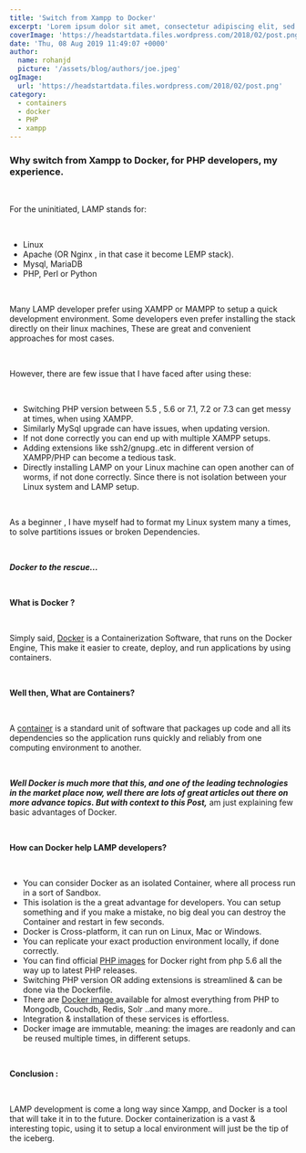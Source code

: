 ```yaml
---
title: 'Switch from Xampp to Docker'
excerpt: 'Lorem ipsum dolor sit amet, consectetur adipiscing elit, sed do eiusmod tempor incididunt ut labore et dolore magna aliqua. Praesent elementum facilisis leo vel fringilla est ullamcorper eget. At imperdiet dui accumsan sit amet nulla facilities morbi tempus.'
coverImage: 'https://headstartdata.files.wordpress.com/2018/02/post.png'
date: 'Thu, 08 Aug 2019 11:49:07 +0000'
author:
  name: rohanjd
  picture: '/assets/blog/authors/joe.jpeg'
ogImage:
  url: 'https://headstartdata.files.wordpress.com/2018/02/post.png'
category:
  - containers
  - docker
  - PHP
  - xampp
---
```



### Why switch from Xampp to Docker, for PHP developers, my experience.

&nbsp;
&nbsp;

For the uninitiated, LAMP stands for:

&nbsp;
&nbsp;

- Linux
- Apache (OR Nginx , in that case it become LEMP stack).
- Mysql,  MariaDB
- PHP, Perl or Python

&nbsp;
&nbsp;

Many LAMP developer prefer using XAMPP or MAMPP to setup a quick development environment. Some developers even prefer installing the stack directly on their linux machines, These are great and convenient approaches for most cases.

&nbsp;
&nbsp;

However, there are few issue that I have faced after using these:

&nbsp;
&nbsp;

- Switching PHP version between 5.5 , 5.6 or 7.1, 7.2 or 7.3 can get messy at times, when using XAMPP.
- Similarly MySql upgrade can have issues, when updating version.
- If not done correctly you can end up with multiple  XAMPP setups.
- Adding extensions like ssh2/gnupg..etc in different version of XAMPP/PHP can become a tedious task.
- Directly installing LAMP on your Linux machine can open another can of worms, if not done correctly. Since there is not isolation between your Linux system and LAMP setup.

&nbsp;
&nbsp;

As a beginner , I have myself had to format my Linux system many a times, to solve partitions issues or broken Dependencies.

&nbsp;
&nbsp;

***Docker to the rescue...***

&nbsp;
&nbsp;

**What is Docker ?**

&nbsp;
&nbsp;

Simply said, 	[Docker](https://en.wikipedia.org/wiki/Docker_(software)) is a Containerization  Software, that runs on the Docker Engine, This make it easier to create, deploy, and run applications by using containers.

&nbsp;
&nbsp;

**Well then, What are Containers?**

&nbsp;
&nbsp;

A 	[container](https://www.docker.com/resources/what-container) is a standard unit of software that packages up code and all its dependencies so the application runs quickly and reliably from one computing environment to another.

&nbsp;
&nbsp;

***Well Docker is much more that this, and one of the leading technologies in the market place now, well there are lots of great articles out there on more advance topics. But with context to this Post,*** am just explaining few basic advantages of Docker.

&nbsp;
&nbsp;

**How can Docker help LAMP developers?**

&nbsp;
&nbsp;

- You can consider Docker as an isolated Container, where all process run in a sort of Sandbox.
- This isolation is the a great advantage for developers. You can setup something and if you make a mistake,  no big deal you can destroy the Container and restart in few seconds.
- Docker is Cross-platform, it can run on Linux, Mac or Windows.
- You can replicate your exact production environment locally, if done correctly.
- You can find official 	[PHP images](https://hub.docker.com/_/php) for Docker right from php 5.6 all the way up to latest PHP releases.
- Switching PHP version OR adding extensions is streamlined &amp; can be done via the Dockerfile.
- There are 	[Docker image ](https://hub.docker.com/search?q=&amp;type=image)available  for almost everything from PHP to Mongodb, Couchdb, Redis, Solr ..and many more..
- Integration &amp; installation of these services is effortless.
- Docker image are immutable, meaning: the images are readonly and can be reused multiple times, in different setups.

&nbsp;
&nbsp;

**Conclusion :**

&nbsp;
&nbsp;

LAMP development is come a long way since Xampp, and Docker is a tool that will take it in to the future. Docker containerization is a vast &amp; interesting topic, using it to setup a local environment will just be the tip of the iceberg.
